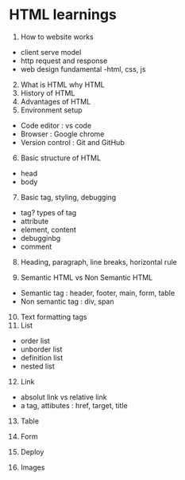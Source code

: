 # HTML learnings

1. How to website works

- client serve model
- http request and response
- web design fundamental -html, css, js

2. What is HTML why HTML 
3. History of HTML
4. Advantages of HTML
5. Environment setup

 - Code editor : vs code
 - Browser : Google chrome
 - Version control : Git and GitHub

 6. Basic structure of HTML
 - head
 - body

 7. Basic tag, styling, debugging
 - tag? types of tag
 - attribute
 - element, content
 - debugginbg
 - comment

 8. Heading, paragraph, line breaks, horizontal rule

 9. Semantic HTML vs Non Semantic HTML
 - Semantic tag : header, footer, main, form, table
 - Non semantic tag : div, span

 10. Text formatting tags
 11. List
 - order list
 - unborder list
 - definition list
 - nested list

 12. Link
 - absolut link vs relative link
 - a tag, attibutes : href, target, title
 13. Table
 14. Form
 15. Deploy

16. Images
 